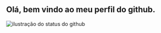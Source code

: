 ## Olá, bem vindo ao meu perfil do github.

<img align='center' src="https://github-readme-stats.vercel.app/api?username=GuilhermeABretas&show_icons=true&title_color=783c00&text_color=af552e&icon_color=783c00&bg_color=f8efd4&cache_seconds=2300" alt="ilustração do status do github">

